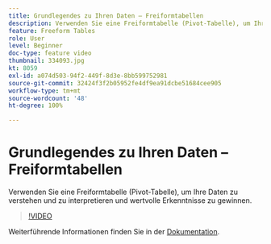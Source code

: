 ```yaml
---
title: Grundlegendes zu Ihren Daten – Freiformtabellen
description: Verwenden Sie eine Freiformtabelle (Pivot-Tabelle), um Ihre Daten zu verstehen und zu interpretieren und wertvolle Erkenntnisse zu gewinnen.
feature: Freeform Tables
role: User
level: Beginner
doc-type: feature video
thumbnail: 334093.jpg
kt: 8059
exl-id: a074d503-94f2-449f-8d3e-8bb599752981
source-git-commit: 32424f3f2b05952fe4df9ea91dcbe51684cee905
workflow-type: tm+mt
source-wordcount: '48'
ht-degree: 100%

---
```


# Grundlegendes zu Ihren Daten – Freiformtabellen

Verwenden Sie eine Freiformtabelle (Pivot-Tabelle), um Ihre Daten zu verstehen und zu interpretieren und wertvolle Erkenntnisse zu gewinnen.

>[!VIDEO](https://video.tv.adobe.com/v/334093/?quality=12&learn=on)

Weiterführende Informationen finden Sie in der [Dokumentation](https://experienceleague.adobe.com/docs/analytics/analyze/analysis-workspace/visualizations/freeform-table/freeform-table.html?lang=de).
